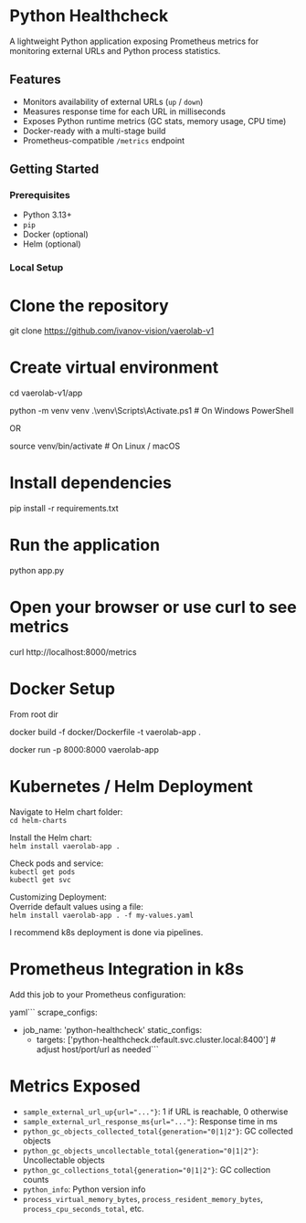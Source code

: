 # Python Healthcheck

A lightweight Python application exposing Prometheus metrics for monitoring external URLs and Python process statistics.

## Features

- Monitors availability of external URLs (`up` / `down`)
- Measures response time for each URL in milliseconds
- Exposes Python runtime metrics (GC stats, memory usage, CPU time)
- Docker-ready with a multi-stage build
- Prometheus-compatible `/metrics` endpoint

## Getting Started

### Prerequisites

- Python 3.13+
- `pip`
- Docker (optional)
- Helm (optional)

### Local Setup

# Clone the repository
git clone https://github.com/ivanov-vision/vaerolab-v1

# Create virtual environment
cd vaerolab-v1/app

python -m venv venv
.\venv\Scripts\Activate.ps1   # On Windows PowerShell

OR

source venv/bin/activate       # On Linux / macOS

# Install dependencies
pip install -r requirements.txt

# Run the application
python app.py

# Open your browser or use curl to see metrics
curl http://localhost:8000/metrics

# Docker Setup
From root dir

docker build -f docker/Dockerfile -t vaerolab-app .

docker run -p 8000:8000 vaerolab-app

# Kubernetes / Helm Deployment

Navigate to Helm chart folder:  
`cd helm-charts`

Install the Helm chart:  
`helm install vaerolab-app .`  

Check pods and service:  
`kubectl get pods`  
`kubectl get svc`

Customizing Deployment:  
Override default values using a file:  
`helm install vaerolab-app . -f my-values.yaml`  

I recommend k8s deployment is done via pipelines.

# Prometheus Integration in k8s

Add this job to your Prometheus configuration:

yaml```
scrape_configs:
  - job_name: 'python-healthcheck'
    static_configs:
      - targets: ['python-healthcheck.default.svc.cluster.local:8400']  # adjust host/port/url as needed```

# Metrics Exposed

- `sample_external_url_up{url="..."}`: 1 if URL is reachable, 0 otherwise
- `sample_external_url_response_ms{url="..."}`: Response time in ms
- `python_gc_objects_collected_total{generation="0|1|2"}`: GC collected objects
- `python_gc_objects_uncollectable_total{generation="0|1|2"}`: Uncollectable objects
- `python_gc_collections_total{generation="0|1|2"}`: GC collection counts
- `python_info`: Python version info
- `process_virtual_memory_bytes`, `process_resident_memory_bytes`, `process_cpu_seconds_total`, etc.